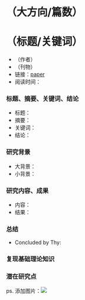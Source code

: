 # （大方向/篇数）
# （标题/关键词）
- （作者）
- （刊物）
- 链接：[paper](https://github.com/ZYJ-Group/Tanghy/blob/main/1-Literature/%E8%B7%A8%E6%A8%A1%E6%80%81%E8%A1%A8%E5%BE%81%E4%B8%8E%E7%94%9F%E6%88%90%E6%8A%80%E6%9C%AF_%E5%88%98%E5%8D%8E%E5%B3%B0.pdf)
- 阅读时间：

### 标题、摘要、关键词、结论
- 标题：
- 摘要：
- 关键词：
- 结论：

### 研究背景
- 大背景：
- 小背景：

### 研究内容、成果
- 内容：
- 结果：

### 总结
- Concluded by Thy:

### 复现基础理论知识


### 潜在研究点


ps. 添加图片：![](https://github.com/RobustFieldAutonomyLab/LeGO-LOAM/raw/master/LeGO-LOAM/launch/demo.gif)
